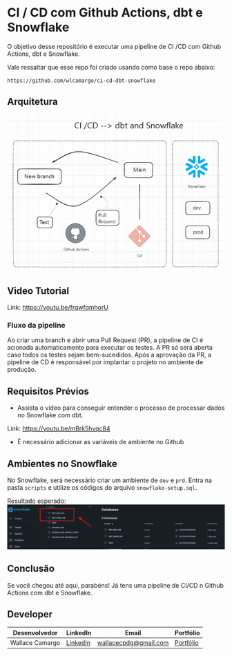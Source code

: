 # CI / CD com Github Actions, dbt e Snowflake
O objetivo desse repositório é executar uma pipeline de CI /CD com Github Actions, dbt e Snowflake.

Vale ressaltar que esse repo foi criado usando como base o repo abaixo:

```
https://github.com/wlcamargo/ci-cd-dbt-snowflake
```

## Arquitetura
![image](assets/ci-cd-dbt-snowflake.png)

## Video Tutorial
Link: https://youtu.be/frqwfqmhorU

### Fluxo da pipeline
Ao criar uma branch e abrir uma Pull Request (PR), a pipeline de CI é acionada automaticamente para executar os testes. A PR só será aberta caso todos os testes sejam bem-sucedidos. Após a aprovação da PR, a pipeline de CD é responsável por implantar o projeto no ambiente de produção.


## Requisitos Prévios

* Assista o vídeo para conseguir entender o processo de processar dados no Snowflake com dbt.

Link: https://youtu.be/mBrk5hvqc84

* É necessário adicionar as variáveis de ambiente no Github

## Ambientes no Snowflake
No Snowflake, será necessário criar um ambiente de ```dev``` e ```prd```. Entra na pasta ```scripts``` e utilize os códigos do arquivo ```snowflake-setup.sql```. 

Resultado esperado:
![image](assets/result-databases-snowflake.png)

## Conclusão
Se você chegou até aqui, parabéns! Já tens uma pipeline de CI/CD n Github Actions com dbt e Snowflake.

## Developer
| Desenvolvedor      | LinkedIn                                   | Email                        | Portfólio                              |
|--------------------|--------------------------------------------|------------------------------|----------------------------------------|
| Wallace Camargo    | [LinkedIn](https://www.linkedin.com/in/wallace-camargo-35b615171/) | wallacecpdg@gmail.com        | [Portfólio](https://wlcamargo.github.io/)   |
